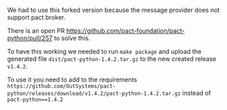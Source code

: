 We had to use this forked version because the message provider does not support pact broker.

There is an open PR https://github.com/pact-foundation/pact-python/pull/257 to solve this.

To have this working we needed to run `make package` and upload the generated file `dist/pact-python-1.4.2.tar.gz` to the new created release `v1.4.2`.

To use it you need to add to the requirements `https://github.com/OutSystems/pact-python/releases/download/v1.4.2/pact-python-1.4.2.tar.gz` instead of `pact-python==1.4.2`